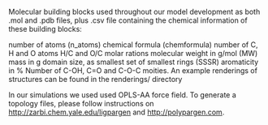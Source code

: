 Molecular building blocks used throughout our model development as both .mol and .pdb files,
plus .csv file containing the chemical information of these building blocks:

number of atoms (n_atoms)
chemical formula (chemformula)
number of C, H and O atoms
H/C and O/C molar rations
molecular weight in g/mol (MW)
mass in g
domain size, as smallest set of smallest rings (SSSR)
aromaticity in %
Number of C-OH, C=O and C-O-C moities.
An example renderings of structures can be found in the renderings/ directory

In our simulations we used used OPLS-AA force field.
To generate a topology files, please follow instructions on http://zarbi.chem.yale.edu/ligpargen and http://polypargen.com.
